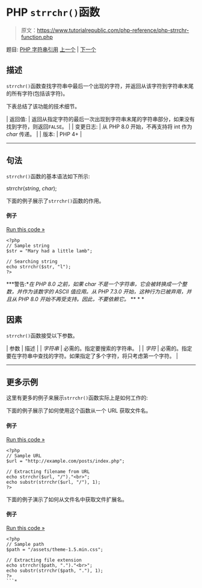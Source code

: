# PHP `strrchr()`函数

> 原文：<https://www.tutorialrepublic.com/php-reference/php-strrchr-function.php>

题目: [PHP 字符串引用](php-string-functions.php) [上一个](php-strpos-function.php) | [下一个](php-strrev-function.php)

## 描述

`strrchr()`函数查找字符串中最后一个出现的字符，并返回从该字符到字符串末尾的所有字符(包括该字符)。

下表总结了该功能的技术细节。

| 返回值: | 返回从指定字符的最后一次出现到字符串末尾的字符串部分，如果没有找到字符，则返回`FALSE`。 |
| 变更日志: | 从 PHP 8.0 开始，不再支持将 int 作为 *char* 传递。 |
| 版本: | PHP 4+ |

* * *

## 句法

`strrchr()`函数的基本语法如下所示:

strrchr(*string*, *char*);

下面的例子展示了`strrchr()`函数的作用。

#### 例子

[Run this code »](../codelab.php?topic=php&file=find-the-last-occurrence-of-a-character-in-a-string "Run this code to view the output")

```
<?php
// Sample string
$str = "Mary had a little lamb";

// Searching string
echo strrchr($str, "l");
?>
```

 ***警告:**在 PHP 8.0 之前，如果 *char* 不是一个字符串，它会被转换成一个整数，并作为该数字的 ASCII 值应用。从 PHP 7.3.0 开始，这种行为已被弃用，并且从 PHP 8.0 开始不再受支持。因此，不要依赖它。*  ** * *

## 因素

`strrchr()`函数接受以下参数。

| 参数 | 描述 |
| *字符串* | 必需的。指定要搜索的字符串。 |
| *字符* | 必需的。指定要在字符串中查找的字符。如果指定了多个字符，将只考虑第一个字符。 |

* * *

## 更多示例

这里有更多的例子来展示`strrchr()`函数实际上是如何工作的:

下面的例子展示了如何使用这个函数从一个 URL 获取文件名。

#### 例子

[Run this code »](../codelab.php?topic=php&file=get-filename-from-a-url-using-strrchr "Run this code to view the output")

```
<?php
// Sample URL
$url = "http://example.com/posts/index.php";

// Extracting filename from URL
echo strrchr($url, "/")."<br>";
echo substr(strrchr($url, "/"), 1);
?>
```

下面的例子演示了如何从文件名中获取文件扩展名。

#### 例子

[Run this code »](../codelab.php?topic=php&file=get-file-extension-from-a-filename-using-strrchr "Run this code to view the output")

```
<?php
// Sample path
$path = "/assets/theme-1.5.min.css";

// Extracting file extension
echo strrchr($path, ".")."<br>";
echo substr(strrchr($path, "."), 1);
?>
```*